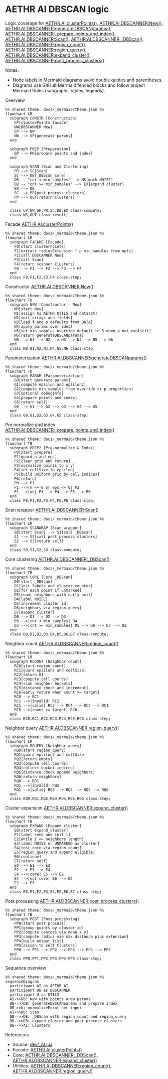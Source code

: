 # AETHR AI DBSCAN logic

Logic coverage for [AETHR.AI:clusterPoints()](../../dev/_AI.lua:530), [AETHR.AI.DBSCANNER:New()](../../dev/_AI.lua:123), [AETHR.AI.DBSCANNER:generateDBSCANparams()](../../dev/_AI.lua:186), [AETHR.AI.DBSCANNER:_prepare_points_and_index()](../../dev/_AI.lua:224), [AETHR.AI.DBSCANNER:Scan()](../../dev/_AI.lua:319), [AETHR.AI.DBSCANNER:_DBScan()](../../dev/_AI.lua:333), [AETHR.AI.DBSCANNER:region_count()](../../dev/_AI.lua:275), [AETHR.AI.DBSCANNER:region_query()](../../dev/_AI.lua:370), [AETHR.AI.DBSCANNER:expand_cluster()](../../dev/_AI.lua:424), [AETHR.AI.DBSCANNER:post_process_clusters()](../../dev/_AI.lua:466).

Notes:
- Node labels in Mermaid diagrams avoid double quotes and parentheses.
- Diagrams use GitHub Mermaid fenced blocks and follow project Mermaid Rules (subgraphs, styles, legends).

Overview

```mermaid
%% shared theme: docs/_mermaid/theme.json %%
flowchart LR
  subgraph CONSTR [Construction]
    CP[clusterPoints facade]
    NW[DBSCANNER New]
    CP --> NW
    NW --> GP[generate params]
  end

  subgraph PREP [Preparation]
    GP --> PR[prepare points and index]
  end

  subgraph SCAN [Scan and Clustering]
    PR --> SC[Scan]
    SC --> DB[_DBScan core]
    DB -- "cnt < min_samples" --> NS[mark NOISE]
    DB -- "cnt >= min_samples" --> EX[expand cluster]
    EX --> DB
    SC --> PP[post process clusters]
    PP --> OUT[return Clusters]
  end

  class CP,NW,GP,PR,SC,DB,EX class-compute;
  class NS,OUT class-result;
```

Facade [AETHR.AI:clusterPoints()](../../dev/_AI.lua:530)

```mermaid
%% shared theme: docs/_mermaid/theme.json %%
flowchart LR
  subgraph FACADE [Facade]
    F0[start clusterPoints]
    F1[extract radiusExtension f p min_samples from opts]
    F2[call DBSCANNER New]
    F3[call Scan]
    F4[return scanner Clusters]
    F0 --> F1 --> F2 --> F3 --> F4
  end
  class F0,F1,F2,F3,F4 class-step;
```

Constructor [AETHR.AI.DBSCANNER:New()](../../dev/_AI.lua:123)

```mermaid
%% shared theme: docs/_mermaid/theme.json %%
flowchart TD
  subgraph NEW [Constructor - New]
    N0[start New]
    N1[assign AI AETHR UTILS and dataset]
    N2[init arrays and fields]
    N3[load f and p defaults from DATA]
    N4[apply params overrides]
    N5[set min_samples_override default to 5 when p not explicit]
    N6[return generateDBSCANparams]
    N0 --> N1 --> N2 --> N3 --> N4 --> N5 --> N6
  end
  class N0,N1,N2,N3,N4,N5,N6 class-step;
```

Parameterization [AETHR.AI.DBSCANNER:generateDBSCANparams()](../../dev/_AI.lua:186)

```mermaid
%% shared theme: docs/_mermaid/theme.json %%
flowchart TD
  subgraph PARAM [Parameterization]
    G0[start generate params]
    G1[compute epsilon and epsilon2]
    G2[compute min_samples from override or p proportion]
    G3[optional debugInfo]
    G4[prepare points and index]
    G5[return self]
    G0 --> G1 --> G2 --> G3 --> G4 --> G5
  end
  class G0,G1,G2,G3,G4,G5 class-step;
```

Pre normalize and index [AETHR.AI.DBSCANNER:_prepare_points_and_index()](../../dev/_AI.lua:224)

```mermaid
%% shared theme: docs/_mermaid/theme.json %%
flowchart TB
  subgraph PREP2 [Pre-normalize & Index]
    P0[start prepare]
    P1[guard n and eps]
    P2[clear grid and return]
    P3[normalize points to x y]
    P4[set cellSize to epsilon]
    P5[build uniform grid by cell indices]
    P6[return]
    P0 --> P1
    P1 -->|n <= 0 or eps <= 0| P2
    P1 -->|ok| P3 --> P4 --> P5 --> P6
  end
  class P0,P1,P2,P3,P4,P5,P6 class-step;
```

Scan wrapper [AETHR.AI.DBSCANNER:Scan()](../../dev/_AI.lua:319)

```mermaid
%% shared theme: docs/_mermaid/theme.json %%
flowchart LR
  subgraph SCANWRAP [Scan wrapper]
    S0[start Scan] --> S1[call _DBScan]
    S1 --> S2[call post process clusters]
    S2 --> S3[return self]
  end
  class S0,S1,S2,S3 class-compute;
```

Core clustering [AETHR.AI.DBSCANNER:_DBScan()](../../dev/_AI.lua:333)

```mermaid
%% shared theme: docs/_mermaid/theme.json %%
flowchart TB
  subgraph CORE [Core _DBScan]
    D0[start _DBScan]
    D1[init labels and cluster counter]
    D2[for each point if unmarked]
    D3[count neighbors with early exit]
    D4[label NOISE]
    D5[increment cluster id]
    D6[neighbors via region_query]
    D7[expand_cluster]
    D0 --> D1 --> D2 --> D3
    D3 -->|cnt < min_samples| D4
    D3 -->|cnt >= min_samples| D5 --> D6 --> D7 --> D2
  end
  class D0,D1,D2,D3,D4,D5,D6,D7 class-compute;
```

Neighbor count [AETHR.AI.DBSCANNER:region_count()](../../dev/_AI.lua:275)

```mermaid
%% shared theme: docs/_mermaid/theme.json %%
flowchart LR
  subgraph RCOUNT [Neighbor count]
    RC0[start region_count]
    RC1[guard epsilon2 and cellSize]
    RC2[return 0]
    RC3[compute cell coords]
    RC4[scan neighbor buckets]
    RC5[distance check and increment]
    RC6[early return when count >= target]
    RC0 --> RC1
    RC1 -->|invalid| RC2
    RC1 -->|valid| RC3 --> RC4 --> RC5 --> RC1
    RC5 -->|count >= target| RC6
  end
  class RC0,RC1,RC2,RC3,RC4,RC5,RC6 class-step;
```

Neighbor query [AETHR.AI.DBSCANNER:region_query()](../../dev/_AI.lua:370)

```mermaid
%% shared theme: docs/_mermaid/theme.json %%
flowchart LR
  subgraph RQUERY [Neighbor query]
    RQ0[start region_query]
    RQ1[guard epsilon2 and cellSize]
    RQ2[return empty]
    RQ3[compute cell coords]
    RQ4[collect bucket indices]
    RQ5[distance check append neighbors]
    RQ6[return neighbors]
    RQ0 --> RQ1
    RQ1 -->|invalid| RQ2
    RQ1 -->|valid| RQ3 --> RQ4 --> RQ5 --> RQ6
  end
  class RQ0,RQ1,RQ2,RQ3,RQ4,RQ5,RQ6 class-step;
```

Cluster expansion [AETHR.AI.DBSCANNER:expand_cluster()](../../dev/_AI.lua:424)

```mermaid
%% shared theme: docs/_mermaid/theme.json %%
flowchart TB
  subgraph EXPAND [Expand cluster]
    E0[start expand_cluster]
    E1[label seed and init i]
    E2[while i <= neighbors length]
    E3[label NOISE or UNMARKED as cluster]
    E4[test core via region_count]
    E5[region_query and append eligible]
    E6[continue]
    E7[return self]
    E0 --> E1 --> E2
    E2 --> E3 --> E4
    E4 -->|core| E5 --> E2
    E4 -->|not core| E6 --> E2
    E2 --> E7
  end
  class E0,E1,E2,E3,E4,E5,E6,E7 class-step;
```

Post processing [AETHR.AI.DBSCANNER:post_process_clusters()](../../dev/_AI.lua:466)

```mermaid
%% shared theme: docs/_mermaid/theme.json %%
flowchart TB
  subgraph POST [Post processing]
    PP0[start post process]
    PP1[group points by cluster id]
    PP2[compute centers via mean x y]
    PP3[compute radius via max distance plus extension]
    PP4[build output list]
    PP5[assign to self Clusters]
    PP0 --> PP1 --> PP2 --> PP3 --> PP4 --> PP5
  end
  class PP0,PP1,PP2,PP3,PP4,PP5 class-step;
```

Sequence overview

```mermaid
%% shared theme: docs/_mermaid/theme.json %%
sequenceDiagram
  participant AI as AETHR AI
  participant DB as DBSCANNER
  participant U as UTILS
  AI->>DB: New with points area params
  DB-->>DB: generateDBSCANparams and prepare index
  DB->>U: normalizePoint per input
  AI->>DB: Scan
  DB-->>DB: _DBScan with region_count and region_query
  DB-->>DB: expand_cluster and post process clusters
  DB-->>AI: Clusters
```

References

- Source: [dev/_AI.lua](../../dev/_AI.lua)
- Facade: [AETHR.AI:clusterPoints()](../../dev/_AI.lua:530)
- Core: [AETHR.AI.DBSCANNER:_DBScan()](../../dev/_AI.lua:333), [AETHR.AI.DBSCANNER:expand_cluster()](../../dev/_AI.lua:424)
- Utilities: [AETHR.AI.DBSCANNER:region_count()](../../dev/_AI.lua:275), [AETHR.AI.DBSCANNER:region_query()](../../dev/_AI.lua:370)